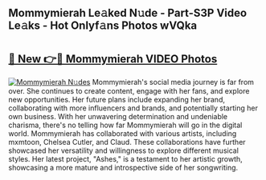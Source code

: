 ## Mommymierah Le𝚊ked N𝚞de - Part-S3P Video Le𝚊ks - Hot Onlyf𝚊ns Photos wVQka

# <h2><a href="http://ab47600.deff.icu/?id=Mommymierah">🔗 New 👉🔴 Mommymierah VIDEO Photos</a></h2>

[![Mommymierah N𝚞des](https://i.imgur.com/rIISA9y.gif)](http://ab47600.deff.icu/?id=Mommymierah)
Mommymierah's social media journey is far from over. She continues to create content, engage with her fans, and explore new opportunities. Her future plans include expanding her brand, collaborating with more influencers and brands, and potentially starting her own business. With her unwavering determination and undeniable charisma, there's no telling how far Mommymierah will go in the digital world. Mommymierah has collaborated with various artists, including mxmtoon, Chelsea Cutler, and Claud. These collaborations have further showcased her versatility and willingness to explore different musical styles. Her latest project, "Ashes," is a testament to her artistic growth, showcasing a more mature and introspective side of her songwriting.
